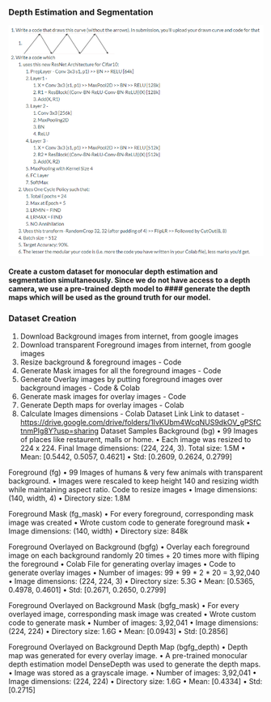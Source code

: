 
### Depth Estimation and Segmentation 

<img src="https://github.com/haricharanvihari/extensive_viz/blob/master/S11_DNN/images/S11.png" width="750" title="Que"> 

####  Create a custom dataset for monocular depth estimation and segmentation simultaneously. Since we do not have access to a depth camera, we use a pre-trained depth model to ####  generate the depth maps which will be used as the ground truth for our model.

### Dataset Creation


1.	Download Background images from internet, from google images
2.	Download transparent Foreground images from internet, from google images
3.	Resize background & foreground images - Code
4.	Generate Mask images for all the foreground images - Code
5.	Generate Overlay images by putting foreground images over background images - Code & Colab
6.	Generate mask images for overlay images - Code
7.	Generate Depth maps for overlay images - Colab
8.	Calculate Images dimensions - Colab
Dataset Link
Link to dataset - https://drive.google.com/drive/folders/1IvKUbm4WcqNUS9dkOV_gPSfCtnmPIg8Y?usp=sharing
Dataset Samples
Background (bg)
•	99 Images of places like restaurent, malls or home.
•	Each image was resized to 224 x 224. Final Image dimensions: (224, 224, 3). Total size: 1.5M
•	Mean: [0.5442, 0.5057, 0.4621]
•	Std: [0.2609, 0.2624, 0.2799]
                   
Foreground (fg)
•	99 Images of humans & very few animals with transparent background.
•	Images were rescaled to keep height 140 and resizing width while maintaining aspect ratio. Code to resize images
•	Image dimensions: (140, width, 4)
•	Directory size: 1.8M
                   
Foreground Mask (fg_mask)
•	For every foreground, corresponding mask image was created
•	Wrote custom code to generate foreground mask
•	Image dimensions: (140, width)
•	Directory size: 848k
                   
Foreground Overlayed on Background (bgfg)
•	Overlay each foreground image on each background randomly 20 times + 20 times more with fliping the foreground
•	Colab File for generating overlay images
•	Code to generate overlay images
•	Number of images: 99 * 99 * 2 * 20 = 3,92,040
•	Image dimensions: (224, 224, 3)
•	Directory size: 5.3G
•	Mean: [0.5365, 0.4978, 0.4601]
•	Std: [0.2671, 0.2650, 0.2799]
                   
Foreground Overlayed on Background Mask (bgfg_mask)
•	For every overlayed image, corresponding mask image was created
•	Wrote custom code to generate mask
•	Number of images: 3,92,041
•	Image dimensions: (224, 224)
•	Directory size: 1.6G
•	Mean: [0.0943]
•	Std: [0.2856]
                   
Foreground Overlayed on Background Depth Map (bgfg_depth)
•	Depth map was generated for every overlay image.
•	A pre-trained monocular depth estimation model DenseDepth was used to generate the depth maps.
•	Image was stored as a grayscale image.
•	Number of images: 3,92,041
•	Image dimensions: (224, 224)
•	Directory size: 1.6G
•	Mean: [0.4334]
•	Std: [0.2715]
                   

